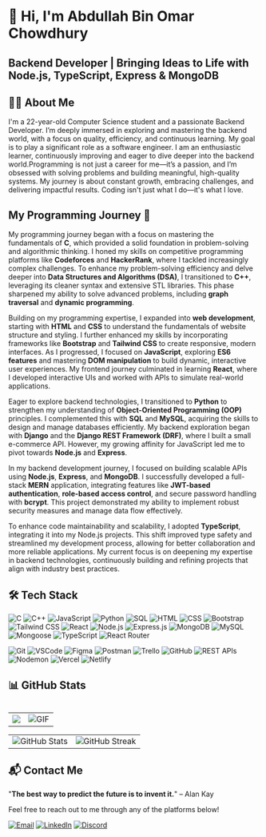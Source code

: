 # 👋 Hi, I'm Abdullah Bin Omar Chowdhury  
## **Backend Developer | Bringing Ideas to Life with Node.js, TypeScript, Express & MongoDB**


## 👨‍💻 About Me
I'm a 22-year-old Computer Science student and a passionate Backend Developer. I’m deeply immersed in exploring and mastering the backend world, with a focus on quality, efficiency, and continuous learning. 
My goal is to play a significant role as a software engineer.
I am an enthusiastic learner, continuously improving and eager to dive deeper into the backend world.Programming is not just a career for me—it’s a passion, and I’m obsessed with solving problems and building meaningful, high-quality systems. My journey is about constant growth, embracing challenges, and delivering impactful results. Coding isn't just what I do—it's what I love.

## My Programming Journey 🚀

My programming journey began with a focus on mastering the fundamentals of **C**, which provided a solid foundation in problem-solving and algorithmic thinking. I honed my skills on competitive programming platforms like **Codeforces** and **HackerRank**, where I tackled increasingly complex challenges. To enhance my problem-solving efficiency and delve deeper into **Data Structures and Algorithms (DSA)**, I transitioned to **C++**, leveraging its cleaner syntax and extensive STL libraries. This phase sharpened my ability to solve advanced problems, including **graph traversal** and **dynamic programming**.

Building on my programming expertise, I expanded into **web development**, starting with **HTML** and **CSS** to understand the fundamentals of website structure and styling. I further enhanced my skills by incorporating frameworks like **Bootstrap** and **Tailwind CSS** to create responsive, modern interfaces. As I progressed, I focused on **JavaScript**, exploring **ES6 features** and mastering **DOM manipulation** to build dynamic, interactive user experiences. My frontend journey culminated in learning **React**, where I developed interactive UIs and worked with APIs to simulate real-world applications.

Eager to explore backend technologies, I transitioned to **Python** to strengthen my understanding of **Object-Oriented Programming (OOP)** principles. I complemented this with **SQL** and **MySQL**, acquiring the skills to design and manage databases efficiently. My backend exploration began with **Django** and the **Django REST Framework (DRF)**, where I built a small e-commerce API. However, my growing affinity for JavaScript led me to pivot towards **Node.js** and **Express**.

In my backend development journey, I focused on building scalable APIs using **Node.js**, **Express**, and **MongoDB**. I successfully developed a full-stack **MERN** application, integrating features like **JWT-based authentication**, **role-based access control**, and secure password handling with **bcrypt**. This project demonstrated my ability to implement robust security measures and manage data flow effectively.

To enhance code maintainability and scalability, I adopted **TypeScript**, integrating it into my Node.js projects. This shift improved type safety and streamlined my development process, allowing for better collaboration and more reliable applications. My current focus is on deepening my expertise in backend technologies, continuously building and refining projects that align with industry best practices.
  


## 🛠️ Tech Stack

![C](https://img.shields.io/badge/C-A8B9CC?style=for-the-badge&logo=c&logoColor=white)
![C++](https://img.shields.io/badge/C++-00599C?style=for-the-badge&logo=c%2B%2B&logoColor=white)
![JavaScript](https://img.shields.io/badge/JavaScript-F7DF1E?style=for-the-badge&logo=javascript&logoColor=black)
![Python](https://img.shields.io/badge/Python-3776AB?style=for-the-badge&logo=python&logoColor=white)
![SQL](https://img.shields.io/badge/SQL-4479A1?style=for-the-badge&logo=mysql&logoColor=white)
![HTML](https://img.shields.io/badge/HTML-E34F26?style=for-the-badge&logo=html5&logoColor=white)
![CSS](https://img.shields.io/badge/CSS-1572B6?style=for-the-badge&logo=css3&logoColor=white)
![Bootstrap](https://img.shields.io/badge/Bootstrap-7952B3?style=for-the-badge&logo=bootstrap&logoColor=white)
![Tailwind CSS](https://img.shields.io/badge/TailwindCSS-06B6D4?style=for-the-badge&logo=tailwindcss&logoColor=white)
![React](https://img.shields.io/badge/React-61DAFB?style=for-the-badge&logo=react&logoColor=black)
![Node.js](https://img.shields.io/badge/Node.js-339933?style=for-the-badge&logo=node.js&logoColor=white)
![Express.js](https://img.shields.io/badge/Express.js-000000?style=for-the-badge&logo=express&logoColor=white)
![MongoDB](https://img.shields.io/badge/MongoDB-47A248?style=for-the-badge&logo=mongodb&logoColor=white)
![MySQL](https://img.shields.io/badge/MySQL-4479A1?style=for-the-badge&logo=mysql&logoColor=white)
![Mongoose](https://img.shields.io/badge/Mongoose-880000?style=for-the-badge&logo=mongoose&logoColor=white)
![TypeScript](https://img.shields.io/badge/TypeScript-007ACC?style=for-the-badge&logo=typescript&logoColor=white)
![React Router](https://img.shields.io/badge/React_Router-CA4245?style=for-the-badge&logo=react-router&logoColor=white)

![Git](https://img.shields.io/badge/Git-F05032?style=for-the-badge&logo=git&logoColor=white)
![VSCode](https://img.shields.io/badge/VSCode-007ACC?style=for-the-badge&logo=visual-studio-code&logoColor=white)
![Figma](https://img.shields.io/badge/Figma-F24E1E?style=for-the-badge&logo=figma&logoColor=white)
![Postman](https://img.shields.io/badge/Postman-FF6C37?style=for-the-badge&logo=postman&logoColor=white)
![Trello](https://img.shields.io/badge/Trello-0079BF?style=for-the-badge&logo=trello&logoColor=white)
![GitHub](https://img.shields.io/badge/GitHub-181717?style=for-the-badge&logo=github&logoColor=white)
![REST APIs](https://img.shields.io/badge/REST-02569B?style=for-the-badge&logo=rest&logoColor=white)
![Nodemon](https://img.shields.io/badge/Nodemon-76D04B?style=for-the-badge&logo=nodemon&logoColor=white)
![Vercel](https://img.shields.io/badge/Vercel-000000?style=for-the-badge&logo=vercel&logoColor=white)
![Netlify](https://img.shields.io/badge/Netlify-00C7B7?style=for-the-badge&logo=netlify&logoColor=white)

## 📊 GitHub Stats

<table align="left">
  <tr>
    <td>
      <a href="https://github.com/abdullah00001">
        <img src="https://github-readme-stats.vercel.app/api/top-langs/?username=abdullah00001&theme=light&hide=glsl,python" />
      </a>
    </td>
    <td>
      <img alt="GIF" src="https://media.giphy.com/media/iIqmM5tTjmpOB9mpbn/giphy.gif" />
    </td>
  </tr>
</table>
 
<table align="center">
  <tr>
    <td>
      <img src="https://github-readme-stats.vercel.app/api?username=Abdullah00001&show_icons=true&locale=en" alt="GitHub Stats" />
    </td>
    <td>
      <img src="https://github-readme-streak-stats.herokuapp.com/?user=Abdullah00001" alt="GitHub Streak" />
    </td>
  </tr>
</table>

## 📬 Contact Me

"**The best way to predict the future is to invent it.**" – Alan Kay

Feel free to reach out to me through any of the platforms below!

[![Email](https://img.shields.io/badge/Email-@abdullahbinomarchowdhury@gmail.com-orange?style=flat&logo=gmail)](mailto:abdullahbinomarchowdhury02@gmail.com)
[![LinkedIn](https://img.shields.io/badge/LinkedIn-%40dev--abdullah02-blue?style=flat&logo=linkedin&logoColor=white)](https://www.linkedin.com/in/dev-abdullah02/)
[![Discord](https://img.shields.io/badge/Discord-agentofsea_0.2-7289DA?style=flat&logo=discord&logoColor=white)](https://discord.com/users/agentofsea_0.2)
